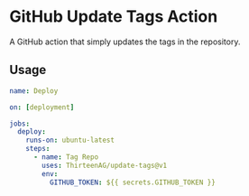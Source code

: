 # GitHub Update Tags Action
A GitHub action that simply updates the tags in the repository.

## Usage
```yml
name: Deploy

on: [deployment]

jobs:
  deploy:
    runs-on: ubuntu-latest
    steps:
      - name: Tag Repo
        uses: ThirteenAG/update-tags@v1
        env:
          GITHUB_TOKEN: ${{ secrets.GITHUB_TOKEN }}
```
